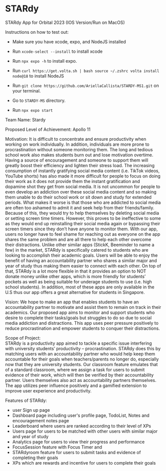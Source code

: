# STARdy
STARdy App for Orbital 2023 (IOS Version/Run on MacOS)

Instructions on how to test out:
- Make sure you have xcode, expo, and NodeJS installed
- Run `xcode-select --install` to install xcode
- Run `npx expo -h` to install expo.
- Run  `curl https://get.volta.sh | bash
source ~/.zshrc
volta install node@18` to install NodeJS

- Run `git clone https://github.com/AriellaCallista/STARDY-MS1.git` on your terminal.
- Go to  `STARDY-MS` directory.
- Run `npx expo start`


Team Name: 
Stardy

Proposed Level of Achievement: 
Apollo 11

Motivation: 
It is difficult to concentrate and ensure productivity when working on work individually. In addition, individuals are more prone to procrastination without someone monitoring them. The long and tedious school work also makes students burn out and lose motivation overtime. Having a source of encouragement and someone to support them will greatly boost their efficiency and lighten their stress load. 
The increasing consumption of instantly gratifying social media content (i.e. TikTok videos, YouTube shorts) has also made it more difficult for people to focus on doing their work as it does not provide them the instant gratification and dopamine shot they get from social media. It is not uncommon for people to even develop an addiction over these social media content and so making them unable to do their school work or sit down and study for extended periods. 
What makes it worse is that those who are addicted to social media are often too ashamed to admit it and seek help from their friends/family. Because of this, they would try to help themselves by deleting social media or setting screen time timers. However, this proves to be ineffective to some as they would end up reinstalling their social media again or bypassing their screen timers since they don’t have anyone to monitor them. With our app, users no longer have to feel shame for reaching out as everyone on the app shares the same problem and are all there to help each other overcome their distractions. 
Unlike other similar apps (StickK, Beeminder to name a few) in the market, STARdy is specifically catered to students who are looking to accomplish their academic goals. Users will be able to enjoy the benefit of having an accountability partner who shares a similar major and year of study thus making them easier to connect with each other. On top of that, STARdy is a lot more flexible in that it provides an option to NOT donate money unlike other apps, which is more friendly for students’ pockets as well as being suitable for underage students to use (i.e. high school students). In addition, most of these apps are only available in the U.S thus our app offers a great alternative for students in Singapore. 

Vision: 
We hope to make an app that enables students to have an accountability partner to motivate and assist them to remain on track in their academics. Our proposed app aims to monitor and support students who desire to complete their tasks/goals but struggles to do so due to social media addiction and distractions. This app uses peer pressure positively to reduce procrastination and empower students to conquer their distractions. 

Scope of Project:  
STARdy is a productivity app aimed to tackle a specific issue interfering with university students’ productivity – procrastination. STARdy does this by matching users with an accountability partner who would help keep them accountable for their goals when teachers/parents no longer do, especially now that they are university students. Our classroom feature emulates that of a standard classroom, where we assign a task for users to submit evidence of their work, which will then be verified by their accountability partner. Users themselves also act as accountability partners themselves. The app utilizes peer influence positively and a gamified extension to improve user experience and productivity. 

Features of STARdy: 
- user Sign up page 
- Dashboard page including user's profile page, TodoList, Notes and encouragement notes page 
- Leaderboard where users are ranked according to their level of XPs
- Users page for users to be matched with other users with similar major and year of study
- Analytics page for users to view their progress and performance 
- FocusSession feature with Focus Timer and
- STARdyroom feature for users to submit tasks and evidence of completing their goals 
- XPs which are rewards and incentive for users to complete their goals 
